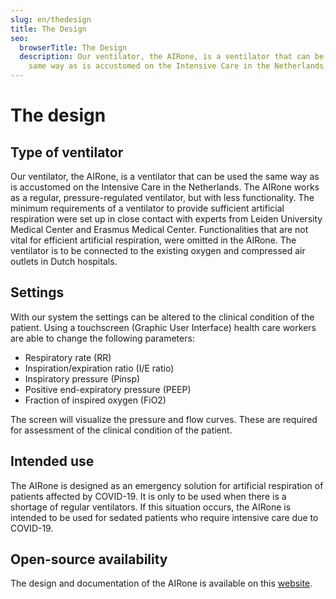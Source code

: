 ```yaml
---
slug: en/thedesign
title: The Design
seo:
  browserTitle: The Design
  description: Our ventilator, the AIRone, is a ventilator that can be used the
    same way as is accustomed on the Intensive Care in the Netherlands.
---
```

<!--StartFragment-->

# The design

## Type of ventilator

Our ventilator, the AIRone, is a ventilator that can be used the same way as is accustomed on the Intensive Care in the Netherlands. The AIRone works as a regular, pressure-regulated ventilator, but with less functionality. The minimum requirements of a ventilator to provide sufficient artificial respiration were set up in close contact with experts from Leiden University Medical Center and Erasmus Medical Center. Functionalities that are not vital for efficient artificial respiration, were omitted in the AIRone. The ventilator is to be connected to the existing oxygen and compressed air outlets in Dutch hospitals.

## Settings

With our system the settings can be altered to the clinical condition of the patient. Using a touchscreen (Graphic User Interface) health care workers are able to change the following parameters:

* Respiratory rate (RR)
* Inspiration/expiration ratio (I/E ratio)
* Inspiratory pressure (Pinsp)
* Positive end-expiratory pressure (PEEP)
* Fraction of inspired oxygen (FiO2)

The screen will visualize the pressure and flow curves. These are required for assessment of the clinical condition of the patient.

## Intended use

The AIRone is designed as an emergency solution for artificial respiration of patients affected by COVID-19. It is only to be used when there is a shortage of regular ventilators. If this situation occurs, the AIRone is intended to be used for sedated patients who require intensive care due to COVID-19.

## Open-source availability

The design and documentation of the AIRone is available on this [website](https://osf.io/mn7xq/).

<!--EndFragment-->